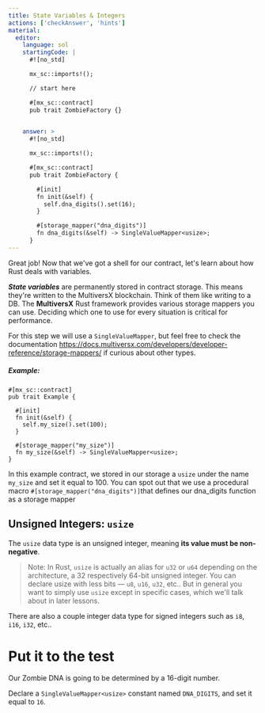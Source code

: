 ```yaml
---
title: State Variables & Integers
actions: ['checkAnswer', 'hints']
material:
  editor:
    language: sol
    startingCode: |
      #![no_std]

      mx_sc::imports!();

      // start here

      #[mx_sc::contract]
      pub trait ZombieFactory {}

      
    answer: >
      #![no_std]

      mx_sc::imports!();

      #[mx_sc::contract]
      pub trait ZombieFactory {

        #[init]
        fn init(&self) {
          self.dna_digits().set(16);
        }

        #[storage_mapper("dna_digits")]
        fn dna_digits(&self) -> SingleValueMapper<usize>;
      }
---
```


Great job! Now that we've got a shell for our contract, let's learn about how Rust deals with variables.

**_State variables_** are permanently stored in contract storage. This means they're written to the MultiversX blockchain. Think of them like writing to a DB. The **MultiversX** Rust framework provides various storage mappers you can use. Deciding which one to use for every situation is critical for performance.

For this step we will use a `SingleValueMapper`, but feel free to check the documentation https://docs.multiversx.com/developers/developer-reference/storage-mappers/ if curious about other types.

##### Example:
```
#[mx_sc::contract]
pub trait Example {

  #[init]
  fn init(&self) {
    self.my_size().set(100);
  }

  #[storage_mapper("my_size")]
  fn my_size(&self) -> SingleValueMapper<usize>;
}
```

In this example contract, we stored in our storage a `usize` under the name `my_size` and set it equal to 100. You can spot out that we use a procedural macro `#[storage_mapper("dna_digits")]`that defines our dna_digits function as a storage mapper

## Unsigned Integers: `usize`

The `usize` data type is an unsigned integer, meaning **its value must be non-negative**. 

> Note: In Rust, `usize` is actually an alias for `u32` or `u64` depending on the architecture, a 32 respectively 64-bit unsigned integer. You can declare usize with less bits — `u8`, `u16`, `u32`, etc.. But in general you want to simply use `usize` except in specific cases, which we'll talk about in later lessons.

There are also a couple integer data type for signed integers such as `i8`, `i16`, `i32`, etc..

# Put it to the test

Our Zombie DNA is going to be determined by a 16-digit number.

Declare a `SingleValueMapper<usize>` constant named `DNA_DIGITS`, and set it equal to `16`.
